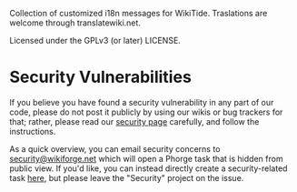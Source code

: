 Collection of customized i18n messages for WikiTide. Traslations are welcome through translatewiki.net.

Licensed under the GPLv3 (or later) LICENSE.

# Security Vulnerabilities

If you believe you have found a security vulnerability in any part of our code, please do not post it publicly by using our wikis or bug trackers for that; rather, please read our [security page](https://meta.wikitide.org/wiki/Security) carefully, and follow the instructions.

As a quick overview, you can email security concerns to security@wikiforge.net which will open a Phorge task that is hidden from public view. If you'd like, you can instead directly create a security-related task [here](https://support.wikiforge.net/maniphest/task/edit/form/2/), but please leave the "Security" project on the issue.
